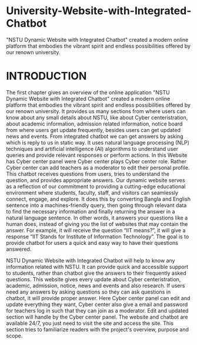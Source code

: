 # University-Website-with-Integrated-Chatbot
"NSTU Dynamic Website with Integrated Chatbot" created a modern online platform that embodies the vibrant spirit and endless possibilities offered by our renown university. 
# INTRODUCTION 


The first chapter gives an overview of the online application "NSTU Dynamic Website with Integrated Chatbot" created a modern online platform that embodies the vibrant spirit and endless possibilities offered by our renown university. It provides us many sections from where users can know about any small details about NSTU, like about Cyber centeristration, about academic information, admission related information, notice board from where users get update frequently, besides users can get updated news and events. From integrated chatbot we can get answers by asking which is reply to us in static way. It uses natural language processing (NLP) techniques and artificial intelligence (AI) algorithms to understand user queries and provide relevant responses or perform actions. In this Website has Cyber center panel were Cyber center plays Cyber center role. Rather Cyber center can add teachers as a moderator to edit their personal profile. This chatbot receives questions from users, tries to understand the question, and provides appropriate answers. Our dynamic website serves as a reflection of our commitment to providing a cutting-edge educational environment where students, faculty, staff, and visitors can seamlessly connect, engage, and explore. It does this by converting Bangla and English sentence into a machines-friendly query, then going through relevant data to find the necessary information and finally returning the answer in a natural language sentence. In other words, it answers your questions like a human does, instead of giving you the list of websites that may contain the answer. For example, it will receive the question “IIT means?”, it will give a response “IIT Stands for Institute of Information Technology”. The goal is to provide chatbot for users a quick and easy way to have their questions answered. 

NSTU Dynamic Website with Integrated Chatbot will help to know any information related with NSTU. It can provide quick and accessible support to students, rather than chatbot give the answers to their frequently asked questions. This website gives every update about Cyber centeristration, academic, admission, notice, news and events and also research. If users need any answers by asking questions so they can ask questions in chatbot, it will provide proper answer. Here Cyber center panel can edit and update everything they want, Cyber center also give a email and password for teachers log in such that they can join as a moderator. Edit and updated section will handle by the Cyber center panel. The website and chatbot are available 24/7, you just need to visit the site and access the site. This section tries to familiarize readers with the project's overview, purpose and scope.

